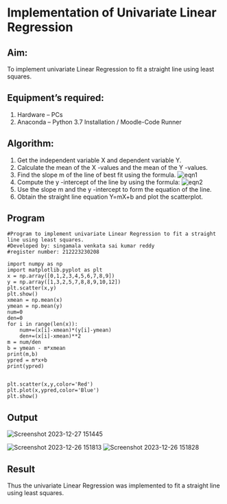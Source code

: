 # Implementation of Univariate Linear Regression
## Aim:
To implement univariate Linear Regression to fit a straight line using least squares.
## Equipment’s required:
1.	Hardware – PCs
2.	Anaconda – Python 3.7 Installation / Moodle-Code Runner
## Algorithm:
1.	Get the independent variable X and dependent variable Y.
2.	Calculate the mean of the X -values and the mean of the Y -values.
3.	Find the slope m of the line of best fit using the formula.
 ![eqn1](./eq1.jpg)
4.	Compute the y -intercept of the line by using the formula:
![eqn2](./eq2.jpg)  
5.	Use the slope m and the y -intercept to form the equation of the line.
6.	Obtain the straight line equation Y=mX+b and plot the scatterplot.
## Program
```
#Program to implement univariate Linear Regression to fit a straight line using least squares.
#Developed by: singamala venkata sai kumar reddy
#register number: 212223230208

import numpy as np 
import matplotlib.pyplot as plt
x = np.array([0,1,2,3,4,5,6,7,8,9])
y = np.array([1,3,2,5,7,8,8,9,10,12])
plt.scatter(x,y)
plt.show()
xmean = np.mean(x)
ymean = np.mean(y)
num=0
den=0
for i in range(len(x)):
    num+=(x[i]-xmean)*(y[i]-ymean)
    den+=(x[i]-xmean)**2
m = num/den
b = ymean - m*xmean
print(m,b)
ypred = m*x+b
print(ypred)


plt.scatter(x,y,color='Red')
plt.plot(x,ypred,color='Blue')
plt.show()
```
## Output
![Screenshot 2023-12-27 151445](https://github.com/23004205/Univariate-Linear-Regression/assets/138971114/9d6f23e5-4cf4-4d51-b92f-0abdda08af5f)

![Screenshot 2023-12-26 151813](https://github.com/23004205/Univariate-Linear-Regression/assets/138971114/b9392a7e-a69d-4929-bd7a-365272daa922)
![Screenshot 2023-12-26 151828](https://github.com/23004205/Univariate-Linear-Regression/assets/138971114/dac4465f-beaf-4135-a6ce-3cd4972dc6c6)


## Result
Thus the univariate Linear Regression was implemented to fit a straight line using least squares.
